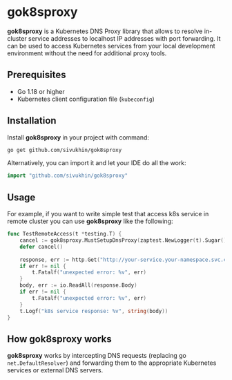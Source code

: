 # gok8sproxy

**gok8sproxy** is a Kubernetes DNS Proxy library that allows to resolve in-cluster service addresses to localhost IP
addresses with port forwarding. It can be used to access Kubernetes services from your local development environment
without the need for additional proxy tools.

## Prerequisites

- Go 1.18 or higher
- Kubernetes client configuration file (`kubeconfig`)

## Installation

Install **gok8sproxy** in your project with command:
```bash
go get github.com/sivukhin/gok8sproxy
```

Alternatively, you can import it and let your IDE do all the work:

```go
import "github.com/sivukhin/gok8sproxy"
```

## Usage

For example, if you want to write simple test that access k8s service in remote cluster you can use **gok8sproxy** like
the following:

```go
func TestRemoteAccess(t *testing.T) {
    cancel := gok8sproxy.MustSetupDnsProxy(zaptest.NewLogger(t).Sugar())
    defer cancel()
    
    response, err := http.Get("http://your-service.your-namespace.svc.cluster.local")
    if err != nil {
        t.Fatalf("unexpected error: %v", err)
    }
    body, err := io.ReadAll(response.Body)
    if err != nil {
        t.Fatalf("unexpected error: %v", err)
    }
    t.Logf("k8s service response: %v", string(body))
}
```

## How gok8sproxy works

**gok8sproxy** works by intercepting DNS requests (replacing go `net.DefaultResolver`) and forwarding them to the appropriate Kubernetes services or external DNS servers.